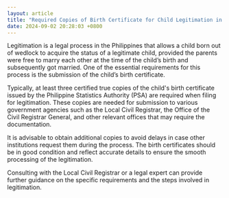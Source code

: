 ```yaml
---
layout: article
title: "Required Copies of Birth Certificate for Child Legitimation in the Philippines"
date: 2024-09-02 20:28:03 +0800
---
```


<p>Legitimation is a legal process in the Philippines that allows a child born out of wedlock to acquire the status of a legitimate child, provided the parents were free to marry each other at the time of the child’s birth and subsequently got married. One of the essential requirements for this process is the submission of the child’s birth certificate.</p><p>Typically, at least three certified true copies of the child's birth certificate issued by the Philippine Statistics Authority (PSA) are required when filing for legitimation. These copies are needed for submission to various government agencies such as the Local Civil Registrar, the Office of the Civil Registrar General, and other relevant offices that may require the documentation.</p><p>It is advisable to obtain additional copies to avoid delays in case other institutions request them during the process. The birth certificates should be in good condition and reflect accurate details to ensure the smooth processing of the legitimation.</p><p>Consulting with the Local Civil Registrar or a legal expert can provide further guidance on the specific requirements and the steps involved in legitimation.</p>